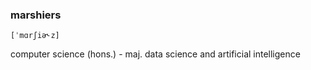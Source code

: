 ### marshiers
`[ˈmɑrʃiə˞z]`

computer science (hons.) - maj. data science and artificial intelligence
